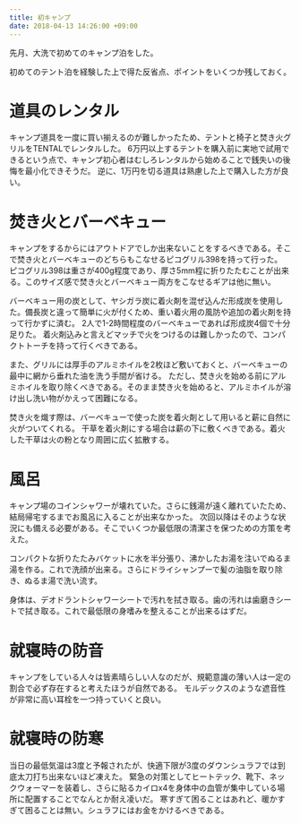 ```yaml
---
title: 初キャンプ
date: 2018-04-13 14:26:00 +09:00
---
```


先月、大洗で初めてのキャンプ泊をした。

初めてのテント泊を経験した上で得た反省点、ポイントをいくつか残しておく。

# 道具のレンタル

キャンプ道具を一度に買い揃えるのが難しかったため、テントと椅子と焚き火グリルをTENTALでレンタルした。
6万円以上するテントを購入前に実地で試用できるという点で、キャンプ初心者はむしろレンタルから始めることで銭失いの後悔を最小化できそうだ。
逆に、1万円を切る道具は熟慮した上で購入した方が良い。

# 焚き火とバーベキュー

キャンプをするからにはアウトドアでしか出来ないことをするべきである。そこで焚き火とバーベキューのどちらもこなせるピコグリル398を持って行った。
ピコグリル398は重さが400g程度であり、厚さ5mm程に折りたたむことが出来る。このサイズ感で焚き火とバーベキュー両方をこなせるギアは他に無い。

バーベキュー用の炭として、ヤシガラ炭に着火剤を混ぜ込んだ形成炭を使用した。備長炭と違って簡単に火が付くため、重い着火用の風防や追加の着火剤を持って行かずに済む。
2人で1-2時間程度のバーベキューであれば形成炭4個で十分足りた。
着火剤込みと言えどマッチで火をつけるのは難しかったので、コンパクトトーチを持って行くべきである。

また、グリルには厚手のアルミホイルを2枚ほど敷いておくと、バーベキューの最中に網から垂れた油を洗う手間が省ける。
ただし、焚き火を始める前にアルミホイルを取り除くべきである。そのまま焚き火を始めると、アルミホイルが溶け出し洗い物がかえって困難になる。

焚き火を熾す際は、バーベキューで使った炭を着火剤として用いると薪に自然に火がついてくれる。
干草を着火剤にする場合は薪の下に敷くべきである。着火した干草は火の粉となり周囲に広く拡散する。

# 風呂

キャンプ場のコインシャワーが壊れていた。さらに銭湯が遠く離れていたため、結局帰宅するまでお風呂に入ることが出来なかった。
次回以降はそのような状況にも備える必要がある。そこでいくつか最低限の清潔さを保つための方策を考えた。

コンパクトな折りたたみバケットに水を半分張り、沸かしたお湯を注いでぬるま湯を作る。これで洗顔が出来る。さらにドライシャンプーで髪の油脂を取り除き、ぬるま湯で洗い流す。

身体は、デオドラントシャワーシートで汚れを拭き取る。歯の汚れは歯磨きシートで拭き取る。これで最低限の身嗜みを整えることが出来るはずだ。

# 就寝時の防音

キャンプをしている人々は皆素晴らしい人なのだが、規範意識の薄い人は一定の割合で必ず存在すると考えたほうが自然である。
モルデックスのような遮音性が非常に高い耳栓を一つ持っていくと良い。

# 就寝時の防寒

当日の最低気温は3度と予報されたが、快適下限が3度のダウンシュラフでは到底太刀打ち出来ないほど凍えた。
緊急の対策としてヒートテック、靴下、ネックウォーマーを装着し、さらに貼るカイロx4を身体中の血管が集中している場所に配置することでなんとか耐え凌いだ。
寒すぎて困ることはあれど、暖かすぎて困ることは無い。シュラフにはお金をかけるべきである。